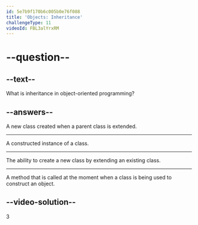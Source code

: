 ```yaml
---
id: 5e7b9f170b6c005b0e76f088
title: 'Objects: Inheritance'
challengeType: 11
videoId: FBL3alYrxRM
---
```


# --question--

## --text--

What is inheritance in object-oriented programming?

## --answers--

A new class created when a parent class is extended.

---

A constructed instance of a class.

---

The ability to create a new class by extending an existing class.

---

A method that is called at the moment when a class is being used to construct an object.

## --video-solution--

3

